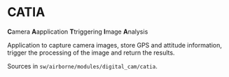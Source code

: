 # CATIA

**C**amera **A**application **T**triggering **I**mage **A**nalysis

Application to capture camera images, store GPS and attitude information, trigger the processing of the image and return the results.

Sources in `sw/airborne/modules/digital_cam/catia`.
